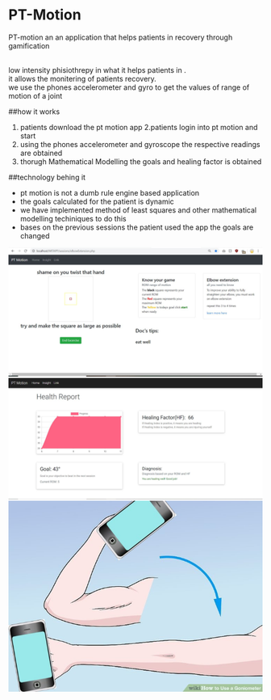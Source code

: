 # PT-Motion
PT-motion an an application that helps patients in recovery through gamification<br><br>

low intensity phisiothrepy in what it helps patients in .<br>
it allows the monitering of patients recovery.<br>
we use the phones accelerometer and gyro to get the values of range of motion of a joint<br> 

##how it works
1. patients download the pt motion app
2.patients login into pt motion and start 
3. using the phones accelerometer and gyroscope the respective readings are obtained
4. thorugh Mathematical Modelling the goals and healing factor is obtained

##technology behing it
- pt motion is not a dumb rule engine based application
- the goals calculated for the patient is dynamic
- we have implemented method of least squares and other mathematical modelling techiniques to do this
- bases on the previous sessions the patient used the app the goals are changed

![Image of device](images/1.JPG)
![Image of device](images/Capture.JPG)
![Image of device](images/elbowextensor1.jpg)



